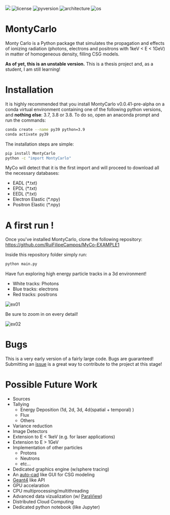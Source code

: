 ![](https://img.shields.io/github/v/release/RuiFilipeCampos/MontyCarlo?include_prereleases) ![license](https://img.shields.io/github/license/RuiFilipeCampos/MontyCarlo) ![pyversion](https://img.shields.io/badge/python-%3E%3D3.7-blue) ![architecture](https://img.shields.io/badge/architecture%20-64--bit-blue) ![os](https://img.shields.io/badge/OS-win%2Fmac-blue)

# MontyCarlo

Monty Carlo is a Python package that simulates the propagation and effects of ionizing radiation (photons, electrons and positrons with 1keV < E < 1GeV) in matter of homogeneous density, filling CSG models. 

**As of yet, this is an unstable version.** This is a thesis project and, as a student, I am still learning! 




# Installation

It is highly recommended that you install MontyCarlo v0.0.41-pre-alpha on a conda virtual environment containing one of the following python versions, and **nothing else**: 3.7, 3.8 or 3.8. To do so, open an anaconda prompt and run the commands:

```bash
conda create --name py39 python=3.9
conda activate py39
```

The installation steps are simple:

```bash
pip install MontyCarlo
python -c "import MontyCarlo"
```

MyCo will detect that it is the first import and will proceed to download all the necessary databases:

- EADL (\*.txt)
- EPDL (\*.txt)
- EEDL (\*.txt)
- Electron Elastic (\*.npy)
- Positron Elastic (\*.npy)


# A first run !

Once you've installed MontyCarlo, clone the following repository: https://github.com/RuiFilipeCampos/MyCo-EXAMPLE1

Inside this repository folder simply run:

```bash
python main.py
````

Have fun exploring high energy particle tracks in a 3d environment!

- White tracks: Photons
- Blue tracks: electrons
- Red tracks: positrons

![ex01](https://user-images.githubusercontent.com/63464503/124515938-880a8f80-ddd8-11eb-9439-409381b5124a.png)

Be sure to zoom in on every detail! 

![ex02](https://user-images.githubusercontent.com/63464503/124516141-ef284400-ddd8-11eb-9481-099947f7e803.png)

<!---

## What to expect
 
### Speed

Although it is a python module this package is written in a happy mix of Python, [Cython](https://cython.org/), C++. A notable example of a package that also does this is [Numpy](https://github.com/numpy/numpy). Most of the initialization and pretty much all the programming user interface is in Python, so while setting up your simulation or handling the results of it, you'll be dealing with Python. However, from the moment you tell MontyCarlo to start simulating, it leaves the world of Python and starts running optimized C code. Each language is therefore placed strategically so that it can play to its strenghts.


### Fun

Using the power of [vtk](https://vtk.org/) through the wonderful work of [mayavi](https://pypi.org/project/mayavi/) remarkable visualizations are easy in Monty Carlo. 

50keV electrons in water (secondary particles off):

![Electrons in Water ](https://user-images.githubusercontent.com/63464503/110106080-20e4bc00-7da1-11eb-953c-d5904ff196f1.png)


10MeV electrons in water (primary in red, secondary photon in green)

![image](https://user-images.githubusercontent.com/63464503/110102562-d9f4c780-7d9c-11eb-8f70-20f3b26d3503.png)




![SSSS250k](https://user-images.githubusercontent.com/63464503/110109261-14626280-7da5-11eb-8f0b-cd46bf08fca0.png)



## Running a first script

The simplest test is to create a material. For that, create a folder structure like so:

- \my_project
   - \mat
   - \geo
   - main.py
 
In main.py write:

```python 
import MontyCarlo as myco
water = myco.Mat({1:2, 8:1}, 1)
```
This will start compiling all the necessary data to simulate photons, electrons and positrons in water. The first argument is a dictionary of the form

``` 
material = {Z_1:#elements of Z_1
            Z_2:#elements of Z_2
            ...
            Z_n:#elements in Z_n}
```

The second argument is the materials density in g/cm^3.

MyCo will create an output file (\*.html) for debugging purposes (the output file is a work in progress). It will also store the material object in the /mat folder. This way the compilation of a given material is only done once per project. Otherwise, creating an application/simulation for MyCo would be too time consuming. Every time ```myco.Mat({1:2, 8:1}, 1)``` is executed, it will read from the cached file. 


A propper example will be shown here: https://github.com/RuiFilipeCampos/MyCo-EXAMPLE1
-->



# Bugs

This is a very early version of a fairly large code. Bugs are guaranteed! Submitting an [issue](https://github.com/RuiFilipeCampos/MontyCarlo/issues) is a great way to contribute to the project at this stage! 



# Possible Future Work

- Sources
- Tallying
  - Energy Deposition (1d, 2d, 3d, 4d(spatial + temporal) )
  - Flux
  - Others
- Variance reduction 
- Image Detectors
- Extension to E < 1keV (e.g. for laser applications)
- Extension to E > 1GeV
- Implementation of other particles
  - Protons
  - Neutrons
  - etc...
- Dedicated graphics engine (w/sphere tracing)
- An [auto-cad](https://www.autodesk.com/products/autocad/overview) like GUI for CSG modeling
- [Geant4](https://github.com/Geant4/geant4) like API
- GPU accelaration
- CPU multiprocessing/multithreading
- Advanced data vizualization (w/ [ParaView](https://www.paraview.org/))
- Distributed Cloud Computing
- Dedicated python notebook (like Jupyter)
